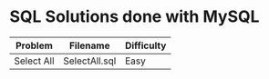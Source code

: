 # SQL Solutions done with MySQL

| Problem | Filename | Difficulty |
| --- | --- | --- |
| Select All | SelectAll.sql | Easy |
